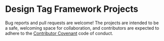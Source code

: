 # Design Tag Framework Projects

Bug reports and pull requests are welcome! The projects are intended to be a safe, welcoming space for collaboration, and contributors are expected to adhere to the [Contributor Covenant](https://www.contributor-covenant.org/) code of conduct.

